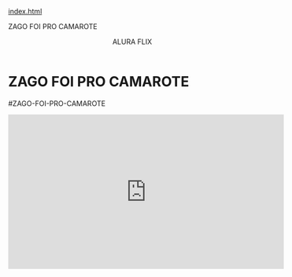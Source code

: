[index.html](https://github.com/user-attachments/files/22006135/index.html)
<head>
  <link rel="stylesheet" href="styles.css" />
<titulo>
  
  ZAGO FOI PRO CAMAROTE
  
</titulo>
</head>

<body>

<header>ALURA FLIX</header>


<h1>ZAGO FOI PRO CAMAROTE</h1>
<p>#ZAGO-FOI-PRO-CAMAROTE</p>


<iframe width="560" height="315" src="https://www.youtube.com/embed/JG_JlpBLsOw?si=uL0UAHe_6lUWS_jG" title="YouTube video player" frameborder="0" allow="accelerometer; autoplay; clipboard-write; encrypted-media; gyroscope; picture-in-picture; web-share" referrerpolicy="strict-origin-when-cross-origin" allowfullscreen></iframe>



</body>
